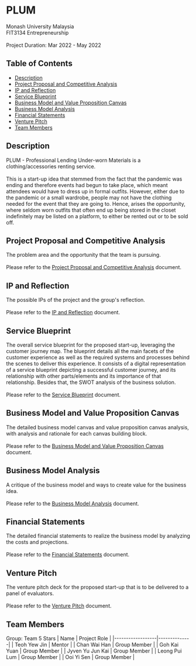 # PLUM

Monash University Malaysia<br>
FIT3134 Entrepreneurship<br>
<br>
Project Duration: Mar 2022 - May 2022

## Table of Contents
* [Description](#description)
* [Project Proposal and Competitive Analysis](#project-proposal-and-competitive-analysis)
* [IP and Reflection](#ip-and-reflection)
* [Service Blueprint](#service-blueprint)
* [Business Model and Value Proposition Canvas](#business-model-and-value-proposition-canvas)
* [Business Model Analysis](#business-model-analysis)
* [Financial Statements](#financial-statements)
* [Venture Pitch](#venture-pitch)
* [Team Members](#team-members)

## Description
PLUM - Professional Lending Under-worn Materials is a clothing/accessories renting service.<br>
<br>
This is a start-up idea that stemmed from the fact that the pandemic was ending and therefore events had begun to take place, which meant attendees would have to dress up in formal outfits. However, either due to the pandemic or a small wardrobe, people may not have the clothing needed for the event that they are going to. Hence, arises the opportunity, where seldom worn outfits that often end up being stored in the closet indefinitely may be listed on a platform, to either be rented out or to be sold off.

## Project Proposal and Competitive Analysis
The problem area and the opportunity that the team is pursuing.<br><br>
Please refer to the
<a href="https://github.com/chanwaihan/PLUM/blob/main/docs/ProjectProposalAndCompetitiveAnalysis.pdf">Project Proposal and Competitive Analysis</a> document.

## IP and Reflection
The possible IPs of the project and the group's reflection.<br><br>
Please refer to the
<a href="https://github.com/chanwaihan/PLUM/blob/main/docs/IPAndReflection.pdf">IP and Reflection</a> document.

## Service Blueprint
The overall service blueprint for the proposed start-up, leveraging the customer journey map. The blueprint details all the main facets of the customer experience as well as the required systems and processes behind the scenes to deliver this experience. It consists of a digital representation of a service blueprint depicting a successful customer journey, and its relationship with other parts/elements and its importance of that relationship. Besides that, the SWOT analysis of the business solution.<br><br>
Please refer to the
<a href="https://github.com/chanwaihan/PLUM/blob/main/docs/ServiceBlueprint.pdf">Service Blueprint</a> document.

## Business Model and Value Proposition Canvas
The detailed business model canvas and value proposition canvas analysis, with analysis and rationale for each canvas building block.<br><br>
Please refer to the
<a href="https://github.com/chanwaihan/PLUM/blob/main/docs/BusinessModelAndValuePropositionCanvas.pdf">Business Model and Value Proposition Canvas</a> document.

## Business Model Analysis
A critique of the business model and ways to create value for the business idea.<br><br>
Please refer to the
<a href="https://github.com/chanwaihan/PLUM/blob/main/docs/BusinessModelAnalysis.pdf">Business Model Analysis</a> document.

## Financial Statements
The detailed financial statements to realize the business model by analyzing the costs and projections.<br><br>
Please refer to the
<a href="https://github.com/chanwaihan/PLUM/blob/main/docs/FinancialStatements.pdf">Financial Statements</a> document.

## Venture Pitch
The venture pitch deck for the proposed start-up that is to be delivered to a panel of evaluators.<br><br>
Please refer to the
<a href="https://github.com/chanwaihan/PLUM/blob/main/presentation/VenturePitch.pdf">Venture Pitch</a> document.

## Team Members
Group: Team 5 Stars
| Name             | Project Role |
|------------------|--------------|
| Teoh Yew Jin     | Mentor       |
| Chan Wai Han     | Group Member |
| Goh Kai Yuan     | Group Member |
| Jyven Yu Jun Kai | Group Member |
| Leong Pui Lum    | Group Member |
| Ooi Yi Sen       | Group Member |
